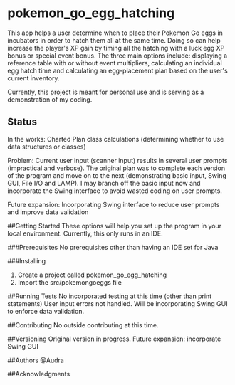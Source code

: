 # pokemon_go_egg_hatching
This app helps a user determine when to place their Pokemon Go eggs in incubators in order to hatch them all at the same time. Doing so can help increase the player's XP gain by timing all the hatching with a luck egg XP bonus or special event bonus. The three main options include: displaying a reference table with or without event multipliers, calculating an individual egg hatch time and calculating an egg-placement plan based on the user's current inventory.

Currently, this project is meant for personal use and is serving as a demonstration of my coding.

## Status
In the works: Charted Plan class calculations (determining whether to use data structures or classes)

Problem: Current user input (scanner input) results in several user prompts (impractical and verbose). The original plan was to complete each version of the program and move on to the next (demonstrating basic input, Swing GUI, File I/O and LAMP). I may branch off the basic input now and incorporate the Swing interface to avoid wasted coding on user prompts.

Future expansion: Incorporating Swing interface to reduce user prompts and improve data validation


##Getting Started
These options will help you set up the program in your local environment. Currently, this only runs in an IDE.


###Prerequisites
No prerequisites other than having an IDE set for Java


###Installing
1. Create a project called pokemon_go_egg_hatching
2. Import the src/pokemongoeggs file 


##Running Tests
No incorporated testing at this time (other than print statements)
User input errors not handled. Will be incorporating Swing GUI to enforce data validation.


##Contributing
No outside contributing at this time.


##Versioning
Original version in progress.
Future expansion: incorporate Swing GUI


##Authors
@Audra


##Acknowledgments

